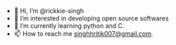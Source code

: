 - 👋 Hi, I’m @rickkie-singh
- 👀 I’m interested in developing open source softwares
- 🌱 I’m currently learning python and C.
- 📫 How to reach me singhhritik007@gmail.com.

<!---
rickkie-singh/rickkie-singh is a ✨ special ✨ repository because its `README.md` (this file) appears on your GitHub profile.
You can click the Preview link to take a look at your changes.
--->
